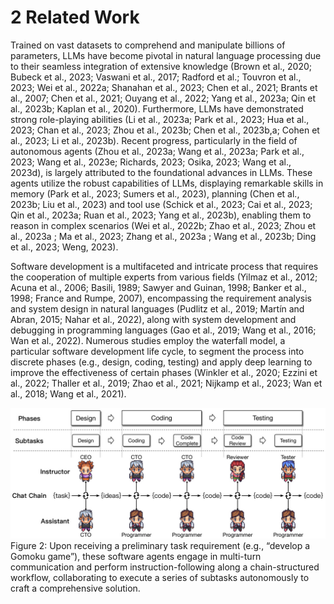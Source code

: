 # 2 Related Work  

Trained on vast datasets to comprehend and manipulate billions of parameters, LLMs have become pivotal in natural language processing due to their seamless integration of extensive knowledge (Brown et al., 2020; Bubeck et al., 2023; Vaswani et al., 2017; Radford et al.; Touvron et al., 2023; Wei et al., 2022a; Shanahan et al., 2023; Chen et al., 2021; Brants et al., 2007; Chen et al., 2021; Ouyang et al., 2022; Yang et al., 2023a; Qin et al., 2023b; Kaplan et al., 2020). Furthermore, LLMs have demonstrated strong role-playing abilities (Li et al., 2023a; Park et al., 2023; Hua et al., 2023; Chan et al., 2023; Zhou et al., 2023b; Chen et al., 2023b,a; Cohen et al., 2023; Li et al., 2023b). Recent progress, particularly in the field of autonomous agents (Zhou et al., 2023a; Wang et al., 2023a; Park et al., 2023; Wang et al., 2023e; Richards, 2023; Osika, 2023; Wang et al., 2023d), is largely attributed to the foundational advances in LLMs. These agents utilize the robust capabilities of LLMs, displaying remarkable skills in memory (Park et al., 2023; Sumers et al., 2023), planning (Chen et al., 2023b; Liu et al., 2023) and tool use (Schick et al., 2023; Cai et al., 2023; Qin et al., 2023a; Ruan et al., 2023; Yang et al., 2023b), enabling them to reason in complex scenarios (Wei et al., 2022b; Zhao et al., 2023; Zhou et al., $2 0 2 3 \mathrm { a }$ ; Ma et al., 2023; Zhang et al., $2 0 2 3 \mathrm { a }$ ; Wang et al., 2023b; Ding et al., 2023; Weng, 2023).  

Software development is a multifaceted and intricate process that requires the cooperation of multiple experts from various fields (Yilmaz et al., 2012; Acuna et al., 2006; Basili, 1989; Sawyer and Guinan, 1998; Banker et al., 1998; France and Rumpe, 2007), encompassing the requirement analysis and system design in natural languages (Pudlitz et al., 2019; Martín and Abran, 2015; Nahar et al., 2022), along with system development and debugging in programming languages (Gao et al., 2019; Wang et al., 2016; Wan et al., 2022). Numerous studies employ the waterfall model, a particular software development life cycle, to segment the process into discrete phases (e.g., design, coding, testing) and apply deep learning to improve the effectiveness of certain phases (Winkler et al., 2020; Ezzini et al., 2022; Thaller et al., 2019; Zhao et al., 2021; Nijkamp et al., 2023; Wan et al., 2018; Wang et al., 2021).  

![](images/3433c7ea7a78dd7948bb20005b1da1991cd502fe980de3a414293b922f78c883.jpg)  
Figure 2: Upon receiving a preliminary task requirement (e.g., “develop a Gomoku game”), these software agents engage in multi-turn communication and perform instruction-following along a chain-structured workflow, collaborating to execute a series of subtasks autonomously to craft a comprehensive solution.  

